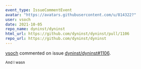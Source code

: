 ```yaml
---
event_type: IssueCommentEvent
avatar: "https://avatars.githubusercontent.com/u/814322?"
user: vsoch
date: 2021-10-05
repo_name: dyninst/dyninst
html_url: https://github.com/dyninst/dyninst/pull/1106
repo_url: https://github.com/dyninst/dyninst
---
```


<a href='https://github.com/vsoch' target='_blank'>vsoch</a> commented on issue <a href='https://github.com/dyninst/dyninst/pull/1106' target='_blank'>dyninst/dyninst#1106</a>.

<small>And I wasn